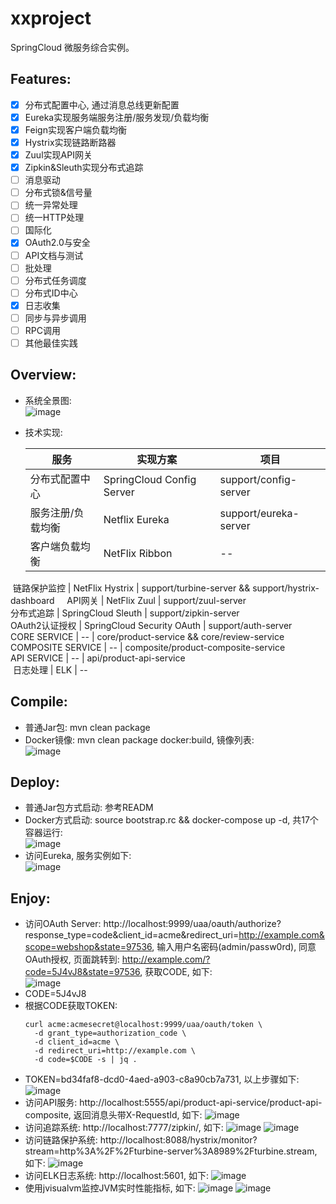 # xxproject
SpringCloud 微服务综合实例。

## Features:    
- [x] 分布式配置中心, 通过消息总线更新配置
- [x] Eureka实现服务端服务注册/服务发现/负载均衡
- [x] Feign实现客户端负载均衡
- [x] Hystrix实现链路断路器
- [x] Zuul实现API网关
- [x] Zipkin&Sleuth实现分布式追踪
- [ ] 消息驱动
- [ ] 分布式锁&信号量
- [ ] 统一异常处理
- [ ] 统一HTTP处理
- [ ] 国际化
- [x] OAuth2.0与安全
- [ ] API文档与测试
- [ ] 批处理
- [ ] 分布式任务调度
- [ ] 分布式ID中心
- [x] 日志收集
- [ ] 同步与异步调用
- [ ] RPC调用
- [ ] 其他最佳实践

## Overview:    
- 系统全景图:    
  ![image](screenshots/microservices-operations-reference-model.png)
- 技术实现:    

  | 服务 | 实现方案 | 项目 |   
  | ------------ | ------------- | ------------- |      
  分布式配置中心 | SpringCloud Config Server | support/config-server    
  服务注册/负载均衡 | Netflix Eureka | support/eureka-server    
  客户端负载均衡 | NetFlix Ribbon | --    
  链路保护监控 | NetFlix Hystrix | support/turbine-server && support/hystrix-dashboard    
  API网关 | NetFlix Zuul | support/zuul-server    
  分布式追踪 | SpringCloud Sleuth | support/zipkin-server    
  OAuth2认证授权 | SpringCloud Security OAuth | support/auth-server    
  CORE SERVICE | -- | core/product-service && core/review-service    
  COMPOSITE SERVICE | -- | composite/product-composite-service   
  API SERVICE | -- | api/product-api-service   
  日志处理 | ELK | --


## Compile:
- 普通Jar包: mvn clean package
- Docker镜像: mvn clean package docker:build,  镜像列表:    
  ![image](screenshots/docker_images.png)
  
## Deploy:
- 普通Jar包方式启动: 参考READM
- Docker方式启动: source bootstrap.rc && docker-compose up -d, 共17个容器运行:    
  ![image](screenshots/deploy_docker.png) 
- 访问Eureka, 服务实例如下:  
  ![image](screenshots/eureka.png) 
  
## Enjoy:
- 访问OAuth Server: http://localhost:9999/uaa/oauth/authorize?response_type=code&client_id=acme&redirect_uri=http://example.com&scope=webshop&state=97536, 输入用户名密码(admin/passw0rd), 同意OAuth授权, 页面跳转到: http://example.com/?code=5J4vJ8&state=97536, 获取CODE, 如下:  
  ![image](screenshots/auth.png) 
- CODE=5J4vJ8
- 根据CODE获取TOKEN: 
  ```
  curl acme:acmesecret@localhost:9999/uaa/oauth/token \
	-d grant_type=authorization_code \
	-d client_id=acme \
	-d redirect_uri=http://example.com \
	-d code=$CODE -s | jq .
  ```
- TOKEN=bd34faf8-dcd0-4aed-a903-c8a90cb7a731, 以上步骤如下:
  ![image](screenshots/token.png) 
- 访问API服务: http://localhost:5555/api/product-api-service/product-api-composite, 返回消息头带X-RequestId, 如下: 
  ![image](screenshots/api.png) 
- 访问追踪系统: http://localhost:7777/zipkin/, 如下: 
  ![image](screenshots/trace.png) 
  ![image](screenshots/dependency.png) 
- 访问链路保护系统: http://localhost:8088/hystrix/monitor?stream=http%3A%2F%2Fturbine-server%3A8989%2Fturbine.stream, 如下: 
  ![image](screenshots/hystrix.png) 
- 访问ELK日志系统: http://localhost:5601, 如下: 
  ![image](screenshots/elk.png) 
- 使用jvisualvm监控JVM实时性能指标, 如下: 
  ![image](screenshots/jvisualvm.png) 
  ![image](screenshots/threads.png) 
  
